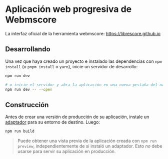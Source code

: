 # Aplicación web progresiva de Webmscore

<div dir="ltr">

La interfaz oficial de la herramienta webmscore: <https://librescore.github.io>

## Desarrollando

Una vez que haya creado un proyecto e instalado las dependencias con `npm install` (o `pnpm install` o `yarn`), inicie un servidor de desarrollo:

```bash
npm run dev

# o inicie el servidor y abra la aplicación en una nueva pestaña del navegador
npm run dev -- --open
```

## Construcción

Antes de crear una versión de producción de su aplicación, instale un [adaptador](https://kit.svelte.dev/docs#adapters) para su entorno de destino. Luego:

```bash
npm run build
```

> Puede obtener una vista previa de la aplicación creada con `npm run preview`, independientemente de si instaló un adaptador. Esto _no_ debe usarse para servir su aplicación en producción.

</div>
